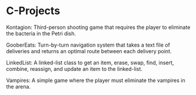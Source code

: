 # C-Projects
Kontagion:
Third-person shooting game that requires the player to eliminate the bacteria in the Petri dish.

GooberEats:
Turn-by-turn navigation system that takes a text file of deliveries and returns an optimal route between each delivery point.

LinkedList:
A linked-list class to get an item, erase, swap, find, insert, combine, reassign, and update an item to the linked-list.

Vampires:
A simple game where the player must eliminate the vampires in the arena.
